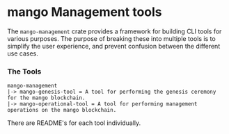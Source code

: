 # mango Management tools

The `mango-management` crate provides a framework for building CLI tools for various
purposes.  The purpose of breaking these into multiple tools is to simplify the user
experience, and prevent confusion between the different use cases.

### The Tools
```
mango-management
|-> mango-genesis-tool = A tool for performing the genesis ceremony for the mango blockchain.
|-> mango-operational-tool = A tool for performing management operations on the mango blockchain.
```

There are README's for each tool individually.
